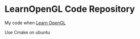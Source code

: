 # LearnOpenGL Code Repository
 
My code when [Learn OpenGL](https://learnopengl.com/)

Use Cmake on ubuntu
